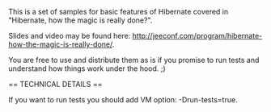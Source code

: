 This is a set of samples for basic features of Hibernate covered in "Hibernate, how the magic is really done?".

Slides and video may be found here: http://jeeconf.com/program/hibernate-how-the-magic-is-really-done/.

You are free to use and distribute them as is if you promise to run tests and understand how things work under the hood. ;)

== TECHNICAL DETAILS ==

If you want to run tests you should add VM option: -Drun-tests=true.
